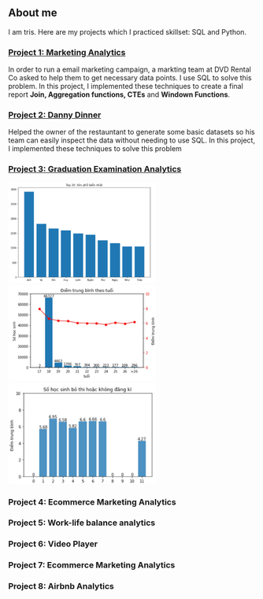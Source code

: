 ## About me

I am tris. Here are my projects which I practiced skillset: SQL and Python.

### [Project 1: Marketing Analytics](https://github.com/Trisdoan/SQL_Serious_SQL/tree/main/Marketing_Analytics)

In order to run a email marketing campaign, a markting team at DVD Rental Co asked to help them to get necessary data points. I use SQL to solve this problem.
In this project, I implemented these techniques to create a final report **Join, Aggregation functions, CTEs** and **Windown Functions**.

### [Project 2: Danny Dinner](https://github.com/Trisdoan/SQL_Serious_SQL/tree/main/Danny_Dinner_Analytics)

Helped the owner of the restauntant to generate some basic datasets so his team can easily inspect the data without needing to use SQL.
In this project, I implemented these techniques to solve this problem


### [Project 3: Graduation Examination Analytics](https://github.com/Trisdoan/Graduation_Examination_Analytics)


<img src="images/1.jpg" width="300"/> <img src="images/2.jpg" width="300"/> <img src="images/3.jpg" width="300"/>



### Project 4: Ecommerce Marketing Analytics




### Project 5: Work-life balance analytics



### Project 6: Video Player




### Project 7: Ecommerce Marketing Analytics




### Project 8: Airbnb Analytics


